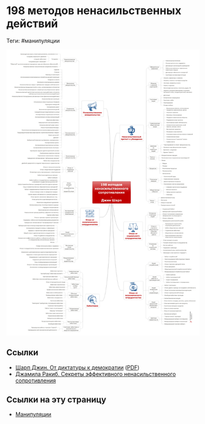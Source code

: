 # 198 методов ненасильственных действий

Теги: #манипуляции 

![../assets/198 методов ненасильственного сопротивления - Джин Шарп.jpg](../assets/198%20%D0%BC%D0%B5%D1%82%D0%BE%D0%B4%D0%BE%D0%B2%20%D0%BD%D0%B5%D0%BD%D0%B0%D1%81%D0%B8%D0%BB%D1%8C%D1%81%D1%82%D0%B2%D0%B5%D0%BD%D0%BD%D0%BE%D0%B3%D0%BE%20%D1%81%D0%BE%D0%BF%D1%80%D0%BE%D1%82%D0%B8%D0%B2%D0%BB%D0%B5%D0%BD%D0%B8%D1%8F%20-%20%D0%94%D0%B6%D0%B8%D0%BD%20%D0%A8%D0%B0%D1%80%D0%BF.jpg)

## Ссылки

* [Шарп Джин. От диктатуры к демократии](%D0%A8%D0%B0%D1%80%D0%BF%20%D0%94%D0%B6%D0%B8%D0%BD.%20%D0%9E%D1%82%20%D0%B4%D0%B8%D0%BA%D1%82%D0%B0%D1%82%D1%83%D1%80%D1%8B%20%D0%BA%20%D0%B4%D0%B5%D0%BC%D0%BE%D0%BA%D1%80%D0%B0%D1%82%D0%B8%D0%B8.md) ([PDF](https://drive.google.com/file/d/1z67BIsmQJNpI_Ugp3Iugbltfa4xyIFse/view?usp=sharing))
* [Джамила Ракиб. Секреты эффективного ненасильственного сопротивления](https://www.ted.com/talks/jamila_raqib_the_secret_to_effective_nonviolent_resistance/transcript?language=ru)

## Ссылки на эту страницу

* [Манипуляции](%D0%9C%D0%B0%D0%BD%D0%B8%D0%BF%D1%83%D0%BB%D1%8F%D1%86%D0%B8%D0%B8.md)